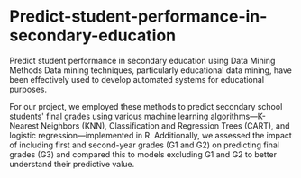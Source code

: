 # Predict-student-performance-in-secondary-education
Predict student performance in secondary education using Data Mining Methods
Data mining techniques, particularly educational data mining, have been effectively used to develop automated systems for educational purposes. 

For our project, we employed these methods to predict secondary school students' final grades using various machine learning algorithms—K-Nearest Neighbors (KNN), Classification and Regression Trees (CART), and logistic regression—implemented in R. Additionally, we assessed the impact of including first and second-year grades (G1 and G2) on predicting final grades (G3) and compared this to models excluding G1 and G2 to better understand their predictive value.
